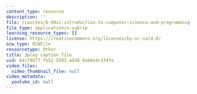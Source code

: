 ```yaml
---
content_type: resource
description: ''
file: /courses/6-00sc-introduction-to-computer-science-and-programming-spring-2011/64cf0d77fb525593ad109ab8e4c3f4fe_lFngfmE9RCc.vtt
file_type: application/x-subrip
learning_resource_types: []
license: https://creativecommons.org/licenses/by-nc-sa/4.0/
ocw_type: OCWFile
resourcetype: Other
title: 3play caption file
uid: 64cf0d77-fb52-5593-ad10-9ab8e4c3f4fe
video_files:
  video_thumbnail_file: null
video_metadata:
  youtube_id: null
---
```

